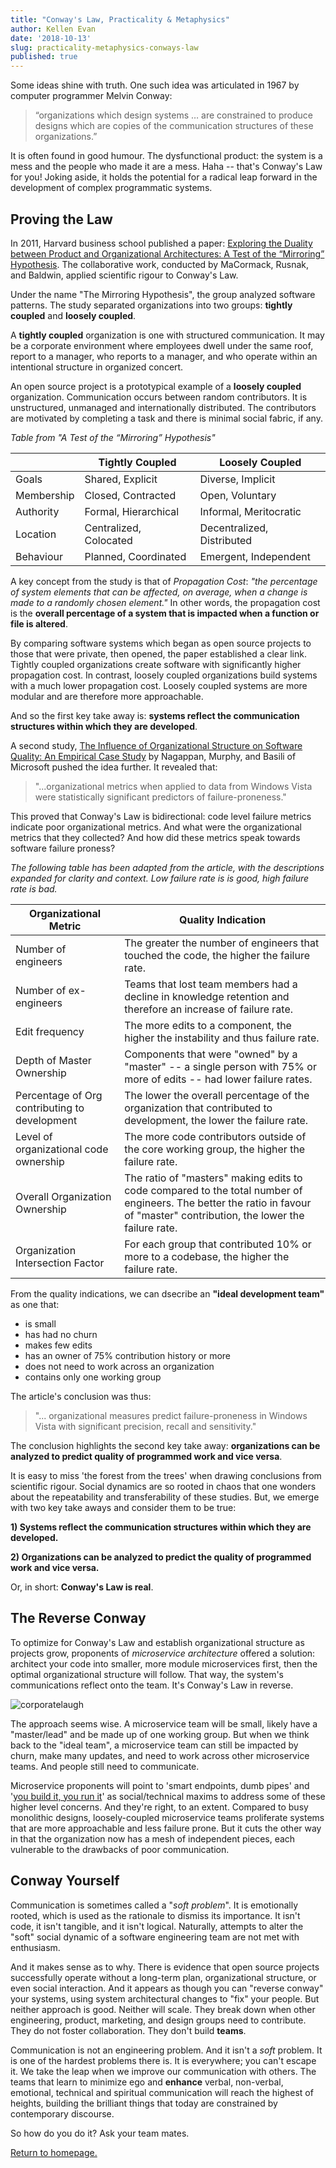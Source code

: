 ```yaml
---
title: "Conway's Law, Practicality & Metaphysics"
author: Kellen Evan
date: '2018-10-13'
slug: practicality-metaphysics-conways-law
published: true
---
```


Some ideas shine with truth. One such idea was articulated in 1967 by computer programmer Melvin Conway:

> “organizations which design systems … are constrained to produce designs which are copies of the communication structures of these organizations.”

It is often found in good humour. The dysfunctional product: the system is a mess and the people who made it are a mess. Haha -- that's Conway's Law for you! Joking aside, it holds the potential for a radical leap forward in the development of complex programmatic systems.

## Proving the Law

In 2011, Harvard business school published a paper: [Exploring the Duality between Product and Organizational Architectures: A Test of the “Mirroring” Hypothesis](https://www.hbs.edu/faculty/Publication%20Files/08-039_1861e507-1dc1-4602-85b8-90d71559d85b.pdf). The collaborative work, conducted by MaCormack, Rusnak, and Baldwin, applied scientific rigour to Conway's Law.

Under the name "The Mirroring Hypothesis", the group analyzed software patterns. The study separated organizations into two groups: **tightly coupled** and **loosely coupled**.

A **tightly coupled** organization is one with structured communication. It may be a corporate environment where employees dwell under the same roof, report to a manager, who reports to a manager, and who operate within an intentional structure in organized concert.

An open source project is a prototypical example of a **loosely coupled** organization. Communication occurs between random contributors. It is unstructured, unmanaged and internationally distributed. The contributors are motivated by completing a task and there is minimal social fabric, if any.

_Table from "A Test of the “Mirroring” Hypothesis"_

|   | Tightly Coupled   | Loosely Coupled   |
|---|---|---|
|  Goals | Shared, Explicit  | Diverse, Implicit  |
| Membership  |  Closed, Contracted | Open, Voluntary  |
| Authority  |  Formal, Hierarchical  |  Informal, Meritocratic |
|  Location | Centralized, Colocated  | Decentralized, Distributed  |
|  Behaviour | Planned, Coordinated | Emergent, Independent  |

A key concept from the study is that of _Propagation Cost_: _"the percentage of system elements that can be affected, on average, when a change is made to a randomly chosen element."_ In other words, the propagation cost is the **overall percentage of a system that is impacted when a function or file is altered**.

By comparing software systems which began as open source projects to those that were private, then opened, the paper established a clear link. Tightly coupled organizations create software with significantly higher propagation cost. In contrast, loosely coupled organizations build systems with a much lower propagation cost. Loosely coupled systems are more modular and are therefore more approachable.

And so the first key take away is: **systems reflect the communication structures within which they are developed**.

A second study, [The Influence of Organizational Structure on Software Quality: An Empirical Case Study](https://www.microsoft.com/en-us/research/wp-content/uploads/2016/02/tr-2008-11.pdf) by Nagappan, Murphy, and Basili of Microsoft pushed the idea further. It revealed that:

> "...organizational metrics when applied to data from Windows Vista were statistically significant predictors of failure-proneness."

This proved that Conway's Law is bidirectional: code level failure metrics indicate poor organizational metrics. And what were the organizational metrics that they collected? And how did these metrics speak towards software failure proness?

_The following table has been adapted from the article, with the descriptions expanded for clarity and context. Low failure rate is is good, high failure rate is bad._

| Organizational Metric | Quality Indication |
|---|---|
| Number of engineers | The greater the number of engineers that touched the code, the higher the failure rate. |
| Number of ex-engineers | Teams that lost team members had a decline in knowledge retention and therefore an increase of failure rate. |
| Edit frequency | The more edits to a component, the higher the instability and thus failure rate.  |
| Depth of Master Ownership | Components that were "owned" by a "master" -- a single person with 75% or more of edits -- had lower failure rates. |
| Percentage of Org contributing to development | The lower the overall percentage of the organization that contributed to development, the lower the failure rate. |
| Level of organizational code ownership | The more code contributors outside of the core working group, the higher the failure rate. |
| Overall Organization Ownership | The ratio of "masters" making edits to code compared to the total number of engineers. The better the ratio in favour of "master" contribution, the lower the failure rate. |
| Organization Intersection Factor | For each group that contributed 10% or more to a codebase, the higher the failure rate.  |

From the quality indications, we can dsecribe an **"ideal development team"** as one that: 

* is small
* has had no churn
* makes few edits
* has an owner of 75% contribution history or more
* does not need to work across an organization
* contains only one working group

The article's conclusion was thus:

> "... organizational measures predict failure-proneness in Windows Vista with significant precision, recall and sensitivity."

The conclusion highlights the second key take away: **organizations can be analyzed to predict quality of programmed work and vice versa**.

It is easy to miss 'the forest from the trees' when drawing conclusions from scientific rigour. Social dynamics are so rooted in chaos that one wonders about the repeatability and transferability of these studies. But, we emerge with two key take aways and consider them to be true:

**1) Systems reflect the communication structures within which they are developed.**

**2) Organizations can be analyzed to predict the quality of programmed work and vice versa.**

Or, in short: **Conway's Law is real**.

## The Reverse Conway

To optimize for Conway's Law and establish organizational structure as projects grow, proponents of _microservice architecture_ offered a solution: architect your code into smaller, more module microservices first, then the optimal organizational structure will follow. That way, the system's communications reflect onto the team. It's Conway's Law in reverse.

![corporatelaugh](https://i.gifer.com/DOT.gif)

The approach seems wise. A microservice team will be small, likely have a "master/lead" and be made up of one working group. But when we think back to the "ideal team", a microservice team can still be impacted by churn, make many updates, and need to work across other microservice teams. And people still need to communicate.

Microservice proponents will point to 'smart endpoints, dumb pipes' and '[you build it, you run it](https://queue.acm.org/detail.cfm?id=1142065)' as social/technical maxims to address some of these higher level concerns. And they're right, to an extent. Compared to busy monolithic designs, loosely-coupled microservice teams proliferate systems that are more approachable and less failure prone. But it cuts the other way in that the organization now has a mesh of independent pieces, each vulnerable to the drawbacks of poor communication.

## Conway Yourself

Communication is sometimes called a "_soft problem_". It is emotionally rooted, which is used as the rationale to dismiss its importance. It isn't code, it isn't tangible, and it isn't logical. Naturally, attempts to alter the "soft" social dynamic of a software engineering team are not met with enthusiasm. 

And it makes sense as to why. There is evidence that open source projects successfully operate without a long-term plan, organizational structure, or even social interaction. And it appears as though you can "reverse conway" your systems, using system architectural changes to "fix" your people. But neither approach is good. Neither will scale. They break down when other engineering, product, marketing, and design groups need to contribute. They do not foster collaboration. They don't build **teams**. 

Communication is not an engineering problem. And it isn't a _soft_ problem. It is one of the hardest problems there is. It is everywhere; you can't escape it. We take the leap when we improve our communication with others. The teams that learn to minimize ego and **enhance** verbal, non-verbal, emotional, technical and spiritual communication will reach the highest of heights, building the brilliant things that today are constrained by contemporary discourse. 

So how do you do it? Ask your team mates.

[Return to homepage.](/)
